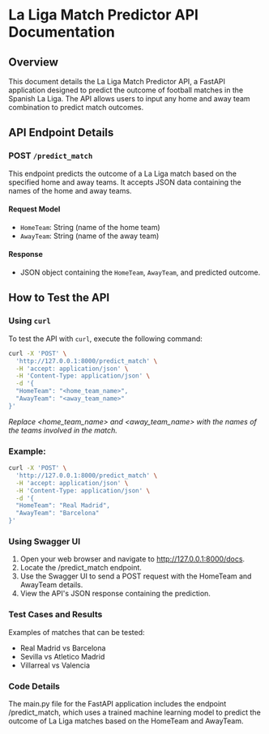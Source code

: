 # La Liga Match Predictor API Documentation

## Overview
This document details the La Liga Match Predictor API, a FastAPI application designed to predict the outcome of football matches in the Spanish La Liga. The API allows users to input any home and away team combination to predict match outcomes.

## API Endpoint Details

### POST `/predict_match`
This endpoint predicts the outcome of a La Liga match based on the specified home and away teams. It accepts JSON data containing the names of the home and away teams.

#### Request Model
- `HomeTeam`: String (name of the home team)
- `AwayTeam`: String (name of the away team)

#### Response
- JSON object containing the `HomeTeam`, `AwayTeam`, and predicted outcome.

## How to Test the API

### Using `curl`

To test the API with `curl`, execute the following command:

```bash
curl -X 'POST' \
  'http://127.0.0.1:8000/predict_match' \
  -H 'accept: application/json' \
  -H 'Content-Type: application/json' \
  -d '{
  "HomeTeam": "<home_team_name>",
  "AwayTeam": "<away_team_name>"
}'
```

_Replace <home_team_name> and <away_team_name> with the names of the teams involved in the match._

### Example:

``` bash
curl -X 'POST' \
  'http://127.0.0.1:8000/predict_match' \
  -H 'accept: application/json' \
  -H 'Content-Type: application/json' \
  -d '{
  "HomeTeam": "Real Madrid",
  "AwayTeam": "Barcelona"
}'
```

### Using Swagger UI

1. Open your web browser and navigate to http://127.0.0.1:8000/docs.
2. Locate the /predict_match endpoint.
3. Use the Swagger UI to send a POST request with the HomeTeam and AwayTeam details.
4. View the API's JSON response containing the prediction.

### Test Cases and Results

Examples of matches that can be tested:

- Real Madrid vs Barcelona
- Sevilla vs Atletico Madrid
- Villarreal vs Valencia

### Code Details
The main.py file for the FastAPI application includes the endpoint /predict_match, which uses a trained machine learning model to predict the outcome of La Liga matches based on the HomeTeam and AwayTeam.
